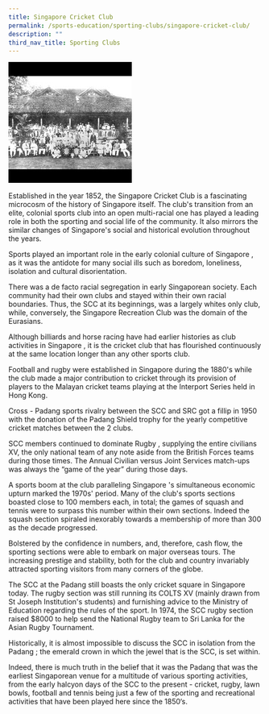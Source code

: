 ```yaml
---
title: Singapore Cricket Club
permalink: /sports-education/sporting-clubs/singapore-cricket-club/
description: ""
third_nav_title: Sporting Clubs
---
```

![Singapore Cricket Club](/images/Sport%20Education/Sporting%20Clubs/SingaporeCricketClub.jpeg)

Established in the year 1852, the Singapore Cricket Club is a fascinating microcosm of the history of Singapore itself. The club's transition from an elite, colonial sports club into an open multi-racial one has played a leading role in both the sporting and social life of the community. It also mirrors the similar changes of Singapore's social and historical evolution throughout the years.  
  
Sports played an important role in the early colonial culture of Singapore , as it was the antidote for many social ills such as boredom, loneliness, isolation and cultural disorientation.  
  
There was a de facto racial segregation in early Singaporean society. Each community had their own clubs and stayed within their own racial boundaries. Thus, the SCC at its beginnings, was a largely whites only club, while, conversely, the Singapore Recreation Club was the domain of the Eurasians.  
  
Although billiards and horse racing have had earlier histories as club activities in Singapore , it is the cricket club that has flourished continuously at the same location longer than any other sports club.  
  
Football and rugby were established in Singapore during the 1880's while the club made a major contribution to cricket through its provision of players to the Malayan cricket teams playing at the Interport Series held in Hong Kong.  
  
Cross - Padang sports rivalry between the SCC and SRC got a fillip in 1950 with the donation of the Padang Shield trophy for the yearly competitive cricket matches between the 2 clubs.  
  
SCC members continued to dominate Rugby , supplying the entire civilians XV, the only national team of any note aside from the British Forces teams during those times. The Annual Civilian versus Joint Services match-ups was always the “game of the year” during those days.  
  
A sports boom at the club paralleling Singapore 's simultaneous economic upturn marked the 1970s' period. Many of the club's sports sections boasted close to 100 members each, in total; the games of squash and tennis were to surpass this number within their own sections. Indeed the squash section spiraled inexorably towards a membership of more than 300 as the decade progressed.  
  
Bolstered by the confidence in numbers, and, therefore, cash flow, the sporting sections were able to embark on major overseas tours. The increasing prestige and stability, both for the club and country invariably attracted sporting visitors from many corners of the globe.  
  
The SCC at the Padang still boasts the only cricket square in Singapore today. The rugby section was still running its COLTS XV (mainly drawn from St Joseph Institution's students) and furnishing advice to the Ministry of Education regarding the rules of the sport. In 1974, the SCC rugby section raised $8000 to help send the National Rugby team to Sri Lanka for the Asian Rugby Tournament.  
  
Historically, it is almost impossible to discuss the SCC in isolation from the Padang ; the emerald crown in which the jewel that is the SCC, is set within.  
  
Indeed, there is much truth in the belief that it was the Padang that was the earliest Singaporean venue for a multitude of various sporting activities, from the early halcyon days of the SCC to the present - cricket, rugby, lawn bowls, football and tennis being just a few of the sporting and recreational activities that have been played here since the 1850‘s.